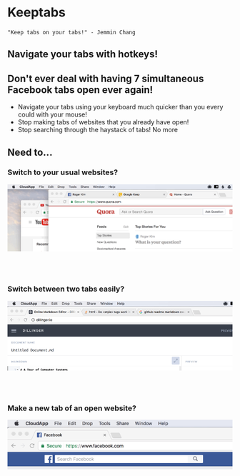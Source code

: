 # Keeptabs
    "Keep tabs on your tabs!" - Jemmin Chang

## Navigate your tabs with hotkeys!

## Don't ever deal with having 7 simultaneous Facebook tabs open ever again!

* Navigate your tabs using your keyboard much quicker than you every could with
your mouse!
* Stop making tabs of websites that you already have open!
* Stop searching through the haystack of tabs! No more 

## Need to...

### Switch to your usual websites?

![Normal Demo](demo.gif "switch between tabs quickly!")

<br />
<br />

### Switch between two tabs easily?

![Switch Demo](switch_demo.gif "switch between two tabs!")

<br />
<br />

### Make a new tab of an open website?

![Duplicate Demo](dupTab.gif "duplicate tabs if you want!")
